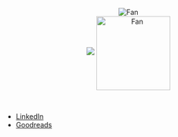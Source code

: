 <p align="center">
    <img src="https://github.com/sntdshrly/sntdshrly/blob/main/img/fan-1.gif" alt="Fan" align="center"> <br>
    <img src ="https://github-readme-streak-stats.herokuapp.com?user=sntdshrly&theme=darcula&hide_border=true&background=FFFFFF00">
    <img src="https://github.com/sntdshrly/sntdshrly/blob/main/img/skeleton.gif" alt="Fan" align="center" width="150px" height="150px"> 
</p>
<br>

- <a href="https://id.linkedin.com/in/sherly-santiadi-2723a821a">LinkedIn</a>
- <a href="https://www.goodreads.com/user/show/142843116-sherly-santiadi">Goodreads</a>
